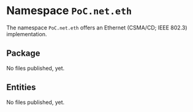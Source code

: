 # Namespace `PoC.net.eth`

The namespace `PoC.net.eth` offers an Ethernet (CSMA/CD; IEEE 802.3) implementation. 

## Package

No files published, yet.


## Entities

No files published, yet.
